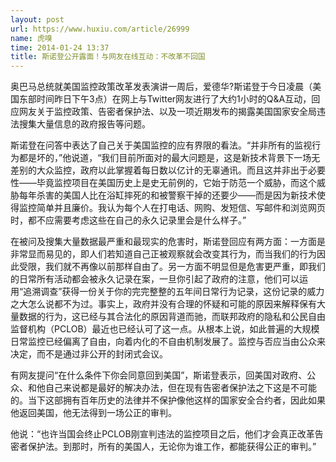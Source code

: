 ```yaml
---
layout: post
url: https://www.huxiu.com/article/26999
name: 虎嗅
time: 2014-01-24 13:37
title: 斯诺登公开露面！与网友在线互动：不改革不回国
---
```

奥巴马总统就美国监控政策改革发表演讲一周后，爱德华?斯诺登于今日凌晨（美国东部时间昨日下午3点）在网上与Twitter网友进行了大约1小时的Q&A互动，回应网友关于监控政策、告密者保护法、以及一项近期发布的揭露美国国家安全局违法搜集大量信息的政府报告等问题。

斯诺登在问答中表达了自己关于美国监控的应有界限的看法。“并非所有的监视行为都是坏的，”他说道，“我们目前所面对的最大问题是，这是新技术背景下一场无差别的大众监控，政府以此掌握着每日数以亿计的无辜通讯。而且这并非出于必要性——毕竟监控项目在美国历史上是史无前例的，它始于防范一个威胁，而这个威胁每年杀害的美国人比在浴缸摔死的和被警察干掉的还要少——而是因为新技术使得监控简单并且廉价。我认为每个人在打电话、网购、发短信、写邮件和浏览网页时，都不应需要考虑这些在自己的永久记录里会是什么样子。”

在被问及搜集大量数据最严重和最现实的危害时，斯诺登回应有两方面：一方面是非常显而易见的，即人们若知道自己正被观察就会改变其行为，而当我们的行为因此受限，我们就不再像以前那样自由了。另一方面不明显但是危害更严重，即我们的日常所有活动都会被永久记录在案，一旦你引起了政府的注意，他们可以运用“追溯调查”获得一份关于你的完完整整的五年间日常行为记录，这份记录的威力之大怎么说都不为过。事实上，政府并没有合理的怀疑和可能的原因来解释保有大量数据的行为，这已经与其合法化的原因背道而驰，而联邦政府的隐私和公民自由监督机构（PCLOB）最近也已经认可了这一点。从根本上说，如此普遍的大规模日常监控已经偏离了自由，向着内化的不自由机制发展了。监控与否应当由公众来决定，而不是通过非公开的封闭式会议。

有网友提问“在什么条件下你会同意回到美国”，斯诺登表示，回美国对政府、公众、和他自己来说都是最好的解决办法，但在现有告密者保护法之下这是不可能的。当下这部拥有百年历史的法律并不保护像他这样的国家安全合约者，因此如果他返回美国，他无法得到一场公正的审判。

他说：“也许当国会终止PCLOB刚宣判违法的监控项目之后，他们才会真正改革告密者保护法。到那时，所有的美国人，无论你为谁工作，都能获得公正的审判。”

